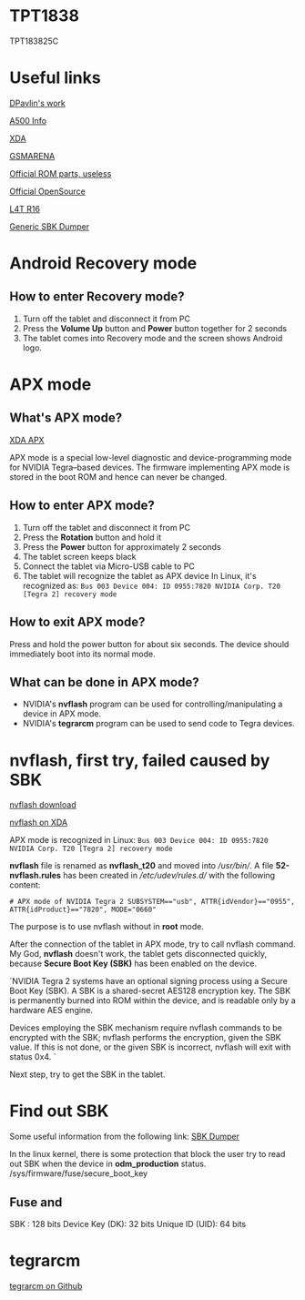 # TPT1838
TPT183825C

# Useful links
[DPavlin's work](https://saturn.ffzg.hr/rot13/index.cgi?lenovo_thinkpad_tablet)

[A500 Info](http://projects.pappkartong.se/a500/)

[XDA](https://forum.xda-developers.com/wiki/Lenovo_ThinkPad_Tablet)

[GSMARENA](https://www.gsmarena.com/lenovo_thinkpad-4444.php)

[Official ROM parts, useless](https://download.lenovo.com/slates/think/tablet1/)

[Official OpenSource](http://download.lenovo.com/lenovo/content/sm/ThinkTabletOpenSource.zip)

[L4T R16](https://developer.nvidia.com/linux-tegra-rel-16)

[Generic SBK Dumper](https://forum.xda-developers.com/showthread.php?t=2071626)

# Android Recovery mode
## How to enter Recovery mode?
1. Turn off the tablet and disconnect it from PC
2. Press the **Volume Up** button and **Power** button together for 2 seconds
3. The tablet comes into Recovery mode and the screen shows Android logo.

# APX mode
## What's APX mode?
[XDA APX](https://forum.xda-developers.com/wiki/APX_mode)

APX mode is a special low-level diagnostic and device-programming mode for NVIDIA Tegra–based devices. The firmware implementing APX mode is stored in the boot ROM and hence can never be changed.
## How to enter APX mode?
1. Turn off the tablet and disconnect it from PC
2. Press the **Rotation** button and hold it
4. Press the **Power** button for approximately 2 seconds
5. The tablet screen keeps black
6. Connect the tablet via Micro-USB cable to PC
7. The tablet will recognize the tablet as APX device
In Linux, it's recognized as:
`Bus 003 Device 004: ID 0955:7820 NVIDIA Corp. T20 [Tegra 2] recovery mode`

## How to exit APX mode?
Press and hold the power button for about six seconds. The device should immediately boot into its normal mode. 
## What can be done in APX mode?
* NVIDIA's **nvflash** program can be used for controlling/manipulating a device in APX mode.
* NVIDIA's **tegrarcm** program can be used to send code to Tegra devices.

# nvflash, first try, failed caused by SBK
[nvflash download](http://developer.download.nvidia.com/mobile/tegra/l4t/r16.5.0/ventana_release_armhf/Tegra20_Linux_R16.5_armhf.tbz2)

[nvflash on XDA](https://forum.xda-developers.com/showthread.php?t=1745450)

APX mode is recognized in Linux:
`Bus 003 Device 004: ID 0955:7820 NVIDIA Corp. T20 [Tegra 2] recovery mode`

**nvflash** file is renamed as **nvflash_t20** and moved into */usr/bin/*.
A file **52-nvflash.rules** has been created in */etc/udev/rules.d/* with the following content:

`# APX mode of NVIDIA Tegra 2
SUBSYSTEM=="usb", ATTR{idVendor}=="0955", ATTR{idProduct}=="7820", MODE="0660"`

The purpose is to use nvflash without in **root** mode.

After the connection of the tablet in APX mode, try to call nvflash command.
My God, **nvflash** doesn't work, the tablet gets disconnected quickly, because **Secure Boot Key (SBK)** has been enabled on the device.

`NVIDIA Tegra 2 systems have an optional signing process using a Secure Boot Key (SBK). A SBK is a shared-secret AES128 encryption key. The SBK is permanently burned into ROM within the device, and is readable only by a hardware AES engine.

Devices employing the SBK mechanism require nvflash commands to be encrypted with the SBK; nvflash performs the encryption, given the SBK value. If this is not done, or the given SBK is incorrect, nvflash will exit with status 0x4. `

Next step, try to get the SBK in the tablet.

# Find out SBK
Some useful information from the following link:
[SBK Dumper](https://forum.xda-developers.com/showthread.php?t=2071626)

In the linux kernel, there is some protection that block the user try to read out SBK when the device in **odm_production** status.
/sys/firmware/fuse/secure_boot_key

## Fuse and 
SBK : 128 bits
Device Key (DK): 32 bits
Unique ID (UID): 64 bits


# tegrarcm
[tegrarcm on Github](https://github.com/NVIDIA/tegrarcm)




